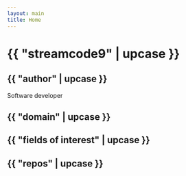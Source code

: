 ```yaml
---
layout: main
title: Home
---
```

# {{ "streamcode9" | upcase }}

## {{ "author" | upcase }}

Software developer

## {{ "domain" | upcase }}

## {{ "fields of interest" | upcase }}

## {{ "repos" | upcase }}
